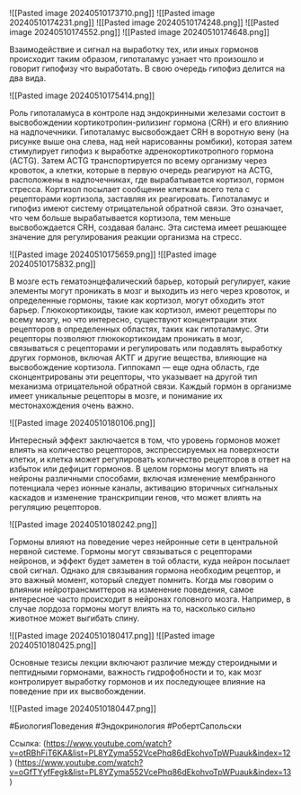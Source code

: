 
![[Pasted image 20240510173710.png]]
![[Pasted image 20240510174231.png]]
![[Pasted image 20240510174248.png]]
![[Pasted image 20240510174552.png]]
![[Pasted image 20240510174648.png]]

Взаимодействие и сигнал на выработку тех, или иных гормонов происходит таким образом, гипоталамус узнает что произошло и говорит гипофизу что выработать. В свою очередь гипофиз делится на два вида. 

![[Pasted image 20240510175414.png]]

Роль гипоталамуса в контроле над эндокринными железами состоит в высвобождении кортикотропин-рилизинг гормона (CRH) и его влиянию на надпочечники. Гипоталамус высвобождает CRH в воротную вену (на рисунке выше она слева, над ней нарисованны ромбики), которая затем стимулирует гипофиз к выработке адренокортикотропного гормона (ACTG). Затем ACTG транспортируется по всему организму через кровоток, а клетки, которые в первую очередь реагируют на ACTG, расположены в надпочечниках, где вырабатывается кортизол, гормон стресса. Кортизол посылает сообщение клеткам всего тела с рецепторами кортизола, заставляя их реагировать. Гипоталамус и гипофиз имеют систему отрицательной обратной связи. Это означает, что чем больше вырабатывается кортизола, тем меньше высвобождается CRH, создавая баланс. Эта система имеет решающее значение для регулирования реакции организма на стресс.

![[Pasted image 20240510175659.png]]
![[Pasted image 20240510175832.png]]

В мозге есть гематоэнцефалический барьер, который регулирует, какие элементы могут проникать в мозг и выходить из него через кровоток, и определенные гормоны, такие как кортизол, могут обходить этот барьер. Глюкокортикоиды, такие как кортизол, имеют рецепторы по всему мозгу, но что интересно, существуют концентрации этих рецепторов в определенных областях, таких как гипоталамус. Эти рецепторы позволяют глюкокортикоидам проникать в мозг, связываться с рецепторами и регулировать или подавлять выработку других гормонов, включая АКТГ и другие вещества, влияющие на высвобождение кортизола. Гиппокамп — еще одна область, где сконцентрированы эти рецепторы, что указывает на другой тип механизма отрицательной обратной связи. Каждый гормон в организме имеет уникальные рецепторы в мозге, и понимание их местонахождения очень важно.

![[Pasted image 20240510180106.png]]

Интересный эффект заключается в том, что уровень гормонов может влиять на количество рецепторов, экспрессируемых на поверхности клетки, и клетка может регулировать количество рецепторов в ответ на избыток или дефицит гормонов. В целом гормоны могут влиять на нейроны различными способами, включая изменение мембранного потенциала через ионные каналы, активацию вторичных сигнальных каскадов и изменение транскрипции генов, что может влиять на регуляцию рецепторов. 

![[Pasted image 20240510180242.png]]

Гормоны влияют на поведение через нейронные сети в центральной нервной системе. Гормоны могут связываться с рецепторами нейронов, и эффект будет заметен в той области, куда нейрон посылает свой сигнал. Однако для связывания гормона необходим рецептор, и это важный момент, который следует помнить. Когда мы говорим о влиянии нейротрансмиттеров на изменение поведения, самое интересное часто происходит в нейронах головного мозга. Например, в случае лордоза гормоны могут влиять на то, насколько сильно животное может выгибать спину.

![[Pasted image 20240510180417.png]]
![[Pasted image 20240510180425.png]]

Основные тезисы лекции включают различие между стероидными и пептидными гормонами, важность гидрофобности и то, как мозг контролирует выработку гормонов и их последующее влияние на поведение при их высвобождении.

![[Pasted image 20240510180447.png]]

#БиологияПоведения #Эндокринология #РобертСапольски 

Ссылка: (https://www.youtube.com/watch?v=otRBhFiT6KA&list=PL8YZyma552VcePhq86dEkohvoTpWPuauk&index=12) (https://www.youtube.com/watch?v=oGfTYyfFegk&list=PL8YZyma552VcePhq86dEkohvoTpWPuauk&index=13)

